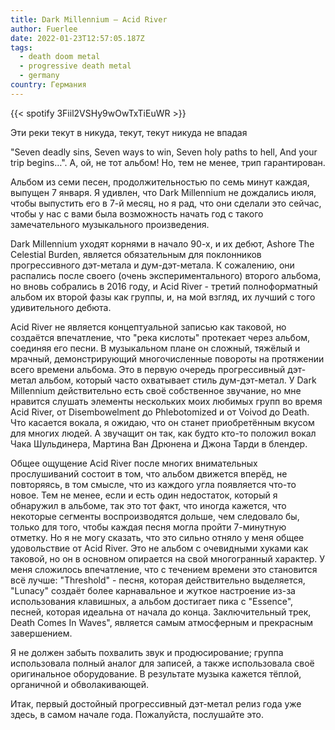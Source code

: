 ```yaml
---
title: Dark Millennium — Acid River
author: Fuerlee
date: 2022-01-23T12:57:05.187Z
tags:
  - death doom metal
  - progressive death metal
  - germany
country: Германия
---
```

{{< spotify 3Fiil2VSHy9wOwTxTiEuWR >}}

Эти реки текут в никуда, текут, текут никуда не впадая

"Seven deadly sins, Seven ways to win, Seven holy paths to hell, And your trip begins…". А, ой, не тот альбом! Но, тем не менее, трип гарантирован.

Альбом из семи песен, продолжительностью по семь минут каждая, выпущен 7 января. Я удивлен, что Dark Millennium не дождались июля, чтобы выпустить его в 7-й месяц, но я рад, что они сделали это сейчас, чтобы у нас с вами была возможность начать год с такого замечательного музыкального произведения.

Dark Millennium уходят корнями в начало 90-х, и их дебют, Ashore The Celestial Burden, является обязательным для поклонников прогрессивного дэт-метала и дум-дэт-метала. К сожалению, они распались после своего (очень экспериментального) второго альбома, но вновь собрались в 2016 году, и Acid River - третий полноформатный альбом их второй фазы как группы, и, на мой взгляд, их лучший с того удивительного дебюта.

Acid River не является концептуальной записью как таковой, но создаётся впечатление, что "река кислоты" протекает через альбом, соединяя его песни. В музыкальном плане он сложный, тяжёлый и мрачный, демонстрирующий многочисленные повороты на протяжении всего времени альбома. Это в первую очередь прогрессивный дэт-метал альбом, который часто охватывает стиль дум-дэт-метал. У Dark Millennium действительно есть своё собственное звучание, но мне нравится слушать элементы нескольких моих любимых групп во время Acid River, от Disembowelment до Phlebotomized и от Voivod до Death. Что касается вокала, я ожидаю, что он станет приобретённым вкусом для многих людей. А звучащит он так, как будто кто-то положил вокал Чака Шульдинера, Мартина Ван Дрюнена и Джона Тарди в блендер.

Общее ощущение Acid River после многих внимательных прослушиваний состоит в том, что альбом движется вперёд, не повторяясь, в том смысле, что из каждого угла появляется что-то новое. Тем не менее, если и есть один недостаток, который я обнаружил в альбоме, так это тот факт, что иногда кажется, что некоторые сегменты воспроизводятся дольше, чем следовало бы, только для того, чтобы каждая песня могла пройти 7-минутную отметку. Но я не могу сказать, что это сильно отняло у меня общее удовольствие от Acid River. Это не альбом с очевидными хуками как таковой, но он в основном опирается на свой многогранный характер. У меня сложилось впечатление, что с течением времени это становится всё лучше: "Threshold" - песня, которая действительно выделяется, "Lunacy" создаёт более карнавальное и жуткое настроение из-за использования клавишных, а альбом достигает пика с "Essence", песней, которая идеальна от начала до конца. Заключительный трек, Death Comes In Waves", является самым атмосферным и прекрасным завершением.

Я не должен забыть похвалить звук и продюсирование; группа использовала полный аналог для записей, а также использовала своё оригинальное оборудование. В результате музыка кажется тёплой, органичной и обволакивающей.

Итак, первый достойный прогрессивный дэт-метал релиз года уже здесь, в самом начале года. Пожалуйста, послушайте это.